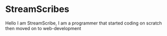 # StreamScribes

Hello I am StreamScribe, I am a programmer that started coding on scratch then moved on to web-development
